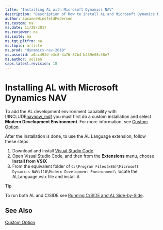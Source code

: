 ```yaml
---
title: "Installing AL with Microsoft Dynamics NAV"
description: "Description of how to install AL and Microsoft Dynamics NAV"
author: SusanneWindfeldPedersen
ms.custom: na
ms.date: 11/28/2017
ms.reviewer: na
ms.suite: na
ms.tgt_pltfrm: na
ms.topic: article
ms.prod: "dynamics-nav-2018"
ms.assetid: a0ac492d-e3c8-4a76-87b4-b469e08c58e7
ms.author: solsen
caps.latest.revision: 18
---
```


# Installing AL with Microsoft Dynamics NAV
To add the AL development environment capability with [!INCLUDE[navnow_md](includes/navnow_md.md)] you must first do a custom installation and select **Modern Development Environment**. For more information, see [Custom Option](../custom-option.md).

After the installation is done, to use the AL Language extension, follow these steps:
1. Download and install [Visual Studio Code](https://code.visualstudio.com/).
2. Open Visual Studio Code, and then from the **Extensions** menu, choose **Install from VSIX**
3. From the equivalent folder of `C:\Program Files(x86)\Microsoft Dynamics NAV\110\Modern Development Environment\` locate the ALLanguage.vsix file and install it.  
    
> [!TIP]  
> To run both AL and C/SIDE see [Running C/SIDE and AL Side-by-Side](devenv-running-cside-and-al-side-by-side.md).

## See Also  
[Custom Option](../custom-option.md)  